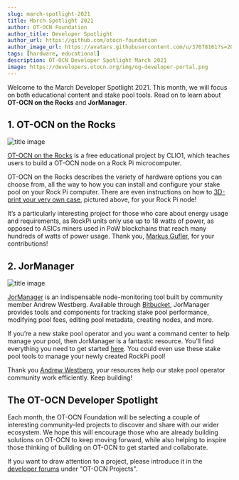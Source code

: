 ```yaml
---
slug: march-spotlight-2021
title: March Spotlight 2021
author: OT-OCN Foundation
author_title: Developer Spotlight
author_url: https://github.com/otocn-foundation
author_image_url: https://avatars.githubusercontent.com/u/37078161?s=200&v=4
tags: [hardware, educational]
description: OT-OCN Developer Spotlight March 2021
image: https://developers.otocn.org/img/og-developer-portal.png
---
```


Welcome to the March Developer Spotlight 2021. This month, we will focus on both educational content and stake pool tools. Read on to learn about **OT-OCN on the Rocks** and **JorManager**.

<!-- truncate -->

## 1. OT-OCN on the Rocks

![title image](/img/spotlight/otocn-on-the-rocks.png)

[OT-OCN on the Rocks](https://edu.clio.one/lessons/otocn-on-the-rocks/?tab=tab-overview) is a free educational project by CLIO1, which teaches users to build a OT-OCN node on a Rock Pi microcomputer.

OT-OCN on the Rocks describes the variety of hardware options you can choose from, all the way to how you can install and configure your stake pool on your Rock Pi computer. There are even instructions on how to [3D-print your very own case](https://edu.clio.one/lessons/otocn-on-the-rocks/lessons/3d-printed-case/), pictured above, for your Rock Pi node!

It’s a particularly interesting project for those who care about energy usage and requirements, as RockPi units only use up to 18 watts of power, as opposed to ASICs miners used in PoW blockchains that reach many hundreds of watts of power usage. Thank you, [Markus Gufler](https://forum.otocn.org/u/werkof), for your contributions!

## 2. JorManager

![title image](/img/spotlight/jormanager.png)

[JorManager](https://bitbucket.org/muamw10/jormanager) is an indispensable node-monitoring tool built by community member Andrew Westberg. Available through [Bitbucket](https://bitbucket.org/muamw10/jormanager/src/develop/), JorManager provides tools and components for tracking stake pool performance, modifying pool fees, editing pool metadata, creating nodes, and more.

If you’re a new stake pool operator and you want a command center to help manage your pool, then JorManager is a fantastic resource. You’ll find everything you need to get started [here](https://bitbucket.org/muamw10/jormanager/src/develop/). You could even use these stake pool tools to manage your newly created RockPi pool!

Thank you [Andrew Westberg](https://forum.otocn.org/u/AndrewWestberg), your resources help our stake pool operator community work efficiently. Keep building!

## The OT-OCN Developer Spotlight

Each month, the OT-OCN Foundation will be selecting a couple of interesting community-led projects to discover and share with our wider ecosystem. We hope this will encourage those who are already building solutions on OT-OCN to keep moving forward, while also helping to inspire those thinking of building on OT-OCN to get started and collaborate.  

If you want to draw attention to a project, please introduce it in the [developer forums](https://forum.otocn.org/c/developers/29) under "OT-OCN Projects".